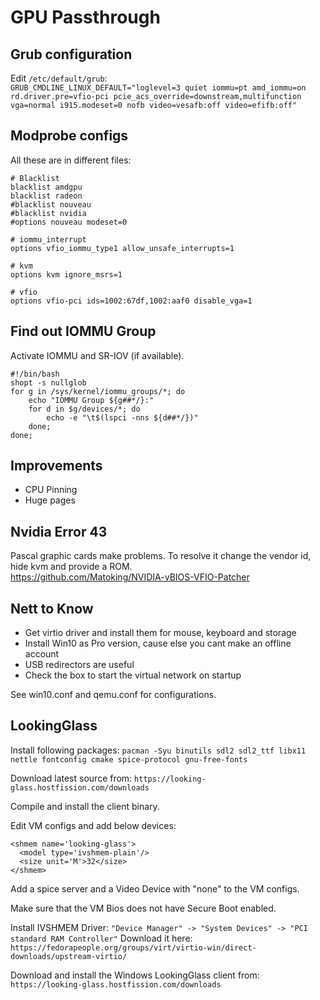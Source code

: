# GPU Passthrough
## Grub configuration  
Edit `/etc/default/grub`:  
`GRUB_CMDLINE_LINUX_DEFAULT="loglevel=3 quiet iommu=pt amd_iommu=on rd.driver.pre=vfio-pci pcie_acs_override=downstream,multifunction vga=normal i915.modeset=0 nofb video=vesafb:off video=efifb:off"`  

## Modprobe configs  
All these are in different files:
```
# Blacklist
blacklist amdgpu
blacklist radeon
#blacklist nouveau
#blacklist nvidia
#options nouveau modeset=0

# iommu_interrupt
options vfio_iommu_type1 allow_unsafe_interrupts=1

# kvm
options kvm ignore_msrs=1

# vfio
options vfio-pci ids=1002:67df,1002:aaf0 disable_vga=1
```

## Find out IOMMU Group
Activate IOMMU and SR-IOV (if available).
```
#!/bin/bash
shopt -s nullglob
for g in /sys/kernel/iommu_groups/*; do
    echo "IOMMU Group ${g##*/}:"
    for d in $g/devices/*; do
        echo -e "\t$(lspci -nns ${d##*/})"
    done;
done;
```

## Improvements
* CPU Pinning
* Huge pages

## Nvidia Error 43
Pascal graphic cards make problems. To resolve it change the vendor id, hide kvm and provide a ROM.  
https://github.com/Matoking/NVIDIA-vBIOS-VFIO-Patcher

## Nett to Know
* Get virtio driver and install them for mouse, keyboard and storage
* Install Win10 as Pro version, cause else you cant make an offline account
* USB redirectors are useful
* Check the box to start the virtual network on startup

See win10.conf and qemu.conf for configurations.

## LookingGlass
Install following packages: 
`pacman -Syu binutils sdl2 sdl2_ttf libx11 nettle fontconfig cmake spice-protocol gnu-free-fonts`
  
Download latest source from: `https://looking-glass.hostfission.com/downloads`
  
Compile and install the client binary.  

Edit VM configs and add below devices:
```
<shmem name='looking-glass'>
  <model type='ivshmem-plain'/>
  <size unit='M'>32</size>
</shmem>
```
Add a spice server and a Video Device with "none" to the VM configs.


Make sure that the VM Bios does not have Secure Boot enabled.

Install IVSHMEM Driver:
`"Device Manager" -> "System Devices" -> "PCI standard RAM Controller"`
Download it here: `https://fedorapeople.org/groups/virt/virtio-win/direct-downloads/upstream-virtio/`

Download and install the Windows LookingGlass client from:
`https://looking-glass.hostfission.com/downloads`
